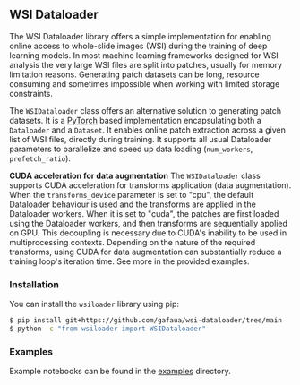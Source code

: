 ## WSI Dataloader

The WSI Dataloader library offers a simple implementation for enabling online access to whole-slide images (WSI) during the training of deep learning models. In most machine learning frameworks designed for WSI analysis the very large WSI files are split into patches, usually for memory limitation reasons. Generating patch datasets can be long, resource consuming and sometimes impossible when working with limited storage constraints.

The `WSIDataloader` class offers an alternative solution to generating patch datasets. It is a [PyTorch](https://pytorch.org/) based implementation encapsulating both a `Dataloader` and a `Dataset`. It enables online patch extraction across a given list of WSI files, directly during training. It supports all usual Dataloader parameters to parallelize and speed up data loading (`num_workers`, `prefetch_ratio`). 

**CUDA acceleration for data augmentation**
The `WSIDataloader` class supports CUDA acceleration for transforms application (data augmentation). When the `transforms_device` parameter is set to "cpu", the default Dataloader behaviour is used and the transforms are applied in the Dataloader workers. When it is set to "cuda", the patches are first loaded using the Dataloader workers, and then transforms are sequentially applied on GPU. This decoupling is necessary due to CUDA's inability to be used in multiprocessing contexts. Depending on the nature of the required transforms, using CUDA for data augmentation can substantially reduce a training loop's iteration time. See more in the provided examples.

### Installation

You can install the `wsiloader` library using pip:

```sh
$ pip install git+https://github.com/gafaua/wsi-dataloader/tree/main
$ python -c "from wsiloader import WSIDataloader"
```

### Examples
Example notebooks can be found in the [examples](./examples/) directory.
